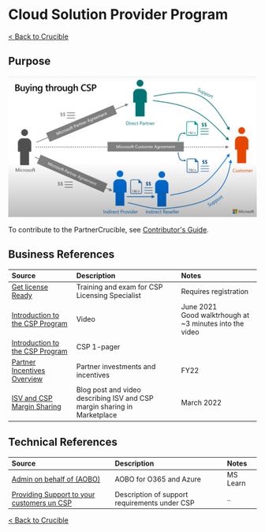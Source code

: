 # Cloud Solution Provider Program

[< Back to Crucible](./)

## Purpose

![Buying Through CSP](./Library/csp.jpg)


To contribute to the PartnerCrucible, see [Contributor's Guide](ContributorsGuide).


## Business References


Source | Description | Notes
:----- | :-----  | :-----
[Get license Ready](https://getlicensingready.com/)|Training and exam for CSP Licensing Specialist| Requires registration
[Introduction to the CSP Program](https://www.youtube.com/watch?v=EmkNExt58y4)| Video|June 2021<br>Good walktrhough at ~3 minutes into the video
[Introduction to the CSP Program](https://getlicensingready.com/HandoutStore/Introduction%20to%20CSP%20v21.40.pdf)| CSP 1-pager
[Partner Incentives Overview](https://assetsprod.microsoft.com/en-us/investments-and-incentives-portfolio-overview.pdf)| Partner investments and incentives | FY22
[ISV and CSP Margin Sharing](https://azure.microsoft.com/en-us/blog/scaling-cloud-solutions-to-new-heights-with-microsoft-s-partner-ecosystem/?culture=en-us&country=us) | Blog post and video describing ISV and CSP margin sharing in Marketplace | March 2022

## Technical References

Source | Description | Notes
:----- | :-----  | :-----
[Admin on behalf of (AOBO)](https://learn.microsoft.com/en-us/shows/cspdev/Module-11-Admin-On-Behalf-Of-AOBO) | AOBO for O365 and Azure | MS Learn
[Providing Support to your customers un CSP ](https://docs.microsoft.com/en-us/partner-center/customer-support)|Description of support requirements under CSP|..|


[< Back to Crucible](./)